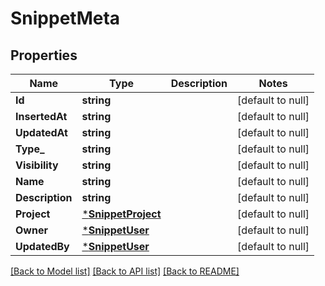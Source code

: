 # SnippetMeta

## Properties
Name | Type | Description | Notes
------------ | ------------- | ------------- | -------------
**Id** | **string** |  | [default to null]
**InsertedAt** | **string** |  | [default to null]
**UpdatedAt** | **string** |  | [default to null]
**Type_** | **string** |  | [default to null]
**Visibility** | **string** |  | [default to null]
**Name** | **string** |  | [default to null]
**Description** | **string** |  | [default to null]
**Project** | [***SnippetProject**](SnippetProject.md) |  | [default to null]
**Owner** | [***SnippetUser**](SnippetUser.md) |  | [default to null]
**UpdatedBy** | [***SnippetUser**](SnippetUser.md) |  | [default to null]

[[Back to Model list]](../README.md#documentation-for-models) [[Back to API list]](../README.md#documentation-for-api-endpoints) [[Back to README]](../README.md)

